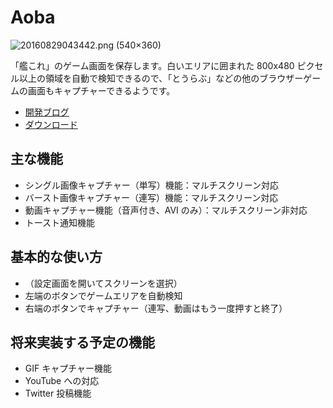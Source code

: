 # Aoba

![20160829043442.png (540×360)](https://cdn-ak.f.st-hatena.com/images/fotolife/d/daruyanagi/20160829/20160829043442.png)

「艦これ」のゲーム画面を保存します。白いエリアに囲まれた 800x480 ピクセル以上の領域を自動で検知できるので、「とうらぶ」などの他のブラウザーゲームの画面もキャプチャーできるようです。

- [開発ブログ](http://daruyanagi.jp/archive/category/Aoba)
- [ダウンロード](https://github.com/daruyanagi/Aoba/blob/master/Aoba/Aoba/publish/setup.exe?raw=true)

## 主な機能

- シングル画像キャプチャー（単写）機能：マルチスクリーン対応
- バースト画像キャプチャー（連写）機能：マルチスクリーン対応
- 動画キャプチャー機能（音声付き、AVI のみ）：マルチスクリーン非対応
- トースト通知機能

## 基本的な使い方

+ （設定画面を開いてスクリーンを選択）
+ 左端のボタンでゲームエリアを自動検知
+ 右端のボタンでキャプチャー（連写、動画はもう一度押すと終了）

## 将来実装する予定の機能

- GIF キャプチャー機能
- YouTube への対応
- Twitter 投稿機能
